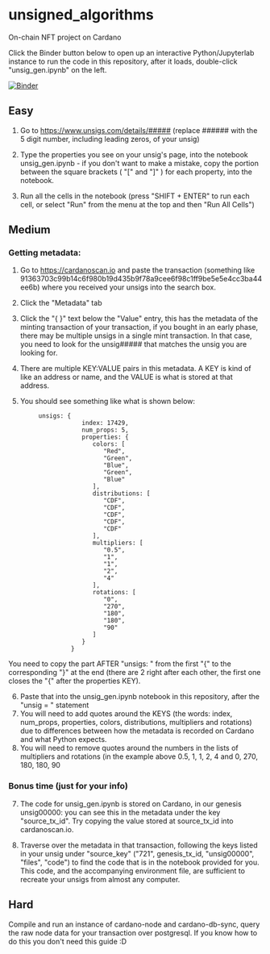 # unsigned_algorithms
On-chain NFT project on Cardano

Click the Binder button below to open up an interactive Python/Jupyterlab instance to run the code in this repository, after it loads, double-click "unsig_gen.ipynb" on the left.

[![Binder](https://mybinder.org/badge_logo.svg)](https://mybinder.org/v2/gh/alexanderwatanabe/unsigned_algorithms/HEAD?urlpath=lab)

## Easy

1. Go to https://www.unsigs.com/details/##### (replace ###### with the 5 digit number, including leading zeros, of your unsig)

2. Type the properties you see on your unsig's page, into the notebook unsig_gen.ipynb - if you don't want to make a mistake, copy the portion between the square brackets ( "[" and "]" ) for each property, into the notebook. 

3. Run all the cells in the notebook (press "SHIFT + ENTER" to run each cell, or select "Run" from the menu at the top and then "Run All Cells")

## Medium

### Getting metadata:

1. Go to https://cardanoscan.io and paste the transaction (something like 91363703c99b14c6f980b19d435b9f78a9cee6f98c1ff9be5e5e4cc3ba44ee6b) where you received your unsigs into the search box.

2. Click the "Metadata" tab

3. Click the "{ }" text below the "Value" entry, this has the metadata of the minting transaction of your transaction, if you bought in an early phase, there may be multiple unsigs in a single mint transaction. In that case, you need to look for the unsig##### that matches the unsig you are looking for.

4. There are multiple KEY:VALUE pairs in this metadata. A KEY is kind of like an address or name, and the VALUE is what is stored at that address. 

5. You should see something like what is shown below:

            unsigs: {
                        index: 17429,
                        num_props: 5,
                        properties: {
                           colors: [
                              "Red",
                              "Green",
                              "Blue",
                              "Green",
                              "Blue"
                           ],
                           distributions: [
                              "CDF",
                              "CDF",
                              "CDF",
                              "CDF",
                              "CDF"
                           ],
                           multipliers: [
                              "0.5",
                              "1",
                              "1",
                              "2",
                              "4"
                           ],
                           rotations: [
                              "0",
                              "270",
                              "180",
                              "180",
                              "90"
                           ]
                        }
                     }

You need to copy the part AFTER "unsigs: " from the first "{" to the corresponding "}" at the end (there are 2 right after each other, the first one closes the "{" after the properties KEY).

6. Paste that into the unsig_gen.ipynb notebook in this repository, after the "unsig = " statement
7. You will need to add quotes around the KEYS (the words: index, num_props, properties, colors, distributions, multipliers and rotations) due to differences between how the metadata is recorded on Cardano and what Python expects.
8. You will need to remove quotes around the numbers in the lists of multipliers and rotations (in the example above 0.5, 1, 1, 2, 4 and 0, 270, 180, 180, 90

### Bonus time (just for your info)

7. The code for unsig_gen.ipynb is stored on Cardano, in our genesis unsig00000: you can see this in the metadata under the key "source_tx_id". Try copying the value stored at source_tx_id into cardanoscan.io.

8. Traverse over the metadata in that transaction, following the keys listed in your unsig under "source_key" ("721", genesis_tx_id, "unsig00000", "files", "code") to find the code that is in the notebook provided for you. This code, and the accompanying environment file, are sufficient to recreate your unsigs from almost any computer.


## Hard

Compile and run an instance of cardano-node and cardano-db-sync, query the raw node data for your transaction over postgresql. If you know how to do this you don't need this guide :D
